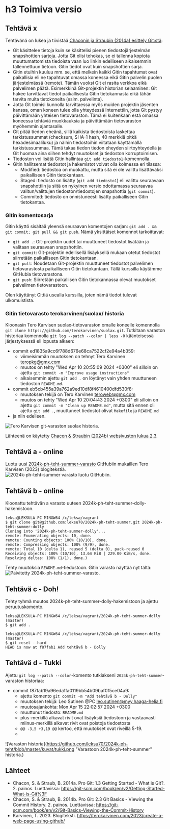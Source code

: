 # h3 Toimiva versio

## Tehtävä x
Tehtävänä on lukea ja tiivistää [Chaconin ja Straubin (2014a) esittely Git:stä](https://git-scm.com/book/en/v2/Getting-Started-What-is-Git%3F):
* Git käsittelee tietoja kuin se käsittelisi pienen tiedostojärjestelmän snapshottien sarjoja. Jotta Git olisi tehokas, se ei tallenna kopiota muuttumattomista tiedoista vaan luo linkin edelliseen aikaisemmin tallennettuun tietoon. Gitin tiedot ovat kuin snapshottien sarja.
* Gitin etuihin kuuluu mm. se, että melkein kaikki Gitin tapahtumat ovat paikallisia eli ne tapahtuvat omassa koneessa eikä Gitin palvelin puolen järjestelmässä (remote). Tämän vuoksi Git ei rasita verkkoa eikä palvelimen päätä. Esimerkkinä Git-projektin historian selaaminen: Git hakee tarvittavat tiedot paikallisesta Gitin tietokannasta eikä tähän tarvita muita tietokoneita (esim. palvelinta).
* Jotta Git toimisi kunnolla tarvittaessa myös muiden projektin jäsenten kanssa, oman koneen tulee olla yhteydessä Internettiin, jotta Git pystyy päivittämään yhteisen tietovaraston. Tämä ei kuitenkaan estä omassa koneessa tehtäviä muokkauksia ja päivittämään tietovaraston myöhemmin ajantasalle.
* Git pitää tiedon eheänä, sillä kaikista tiedostoista laskettaa tarkistussummat (checksum, SHA-1 hash, 40 merkkiä pitkä hexadesimaaliluku) ja näihin tiedostoihin viitataan käyttämällä tarkistussummaa. Tämä takaa tiedon tiedon eheyden siirtoyhteydellä ja Git huomaa aina siihen tehdyt muutokset ja tiedoston korruptoimisen.
* Tiedoston voi lisätä Gitin hallintaa `git add tiedosto1`-komennolla.
* Gitin hallitsemat tiedostot ja hakemistot voivat olla kolmessa eri tilassa:
  * Modified: tiedostoa on muokattu, mutta sitä ei ole valittu lisättäväksi paikalliseen Gitin tietokantaan.
  * Staged: tiedosto on lisätty (`git add tiedosto1`) eli valittu seuraavaan snapshottiin ja siitä on nykyinen versio odottamassa seuraavaa valitun/valittujen tiedoston/tiedostojen snapshottia (`git commit`).
  * Commited: tiedosto on onnistuneesti lisätty paikalliseen Gitin tietokantaa.

### Gitin komentosarja
Gitin käyttö sisältää yleensä seuraavan komentojen sarjan: `git add . && git commit; git pull && git push`. Nämä yksittäiset komennot tarkoittavat:
* `git add .`: Git-projektin uudet tai muuttuneet tiedostot lisätään ja valitaan seuraavaan snapshottiin.
* `git commit`: Git-projektin edellisellä lisäyksellä mukaan otetut tiedostot siirretään paikalliseen Gitin tietokantaan.
* `git pull`: Noudetaan Git-projektin muuttuneet tiedostot palvelimen tietovarastosta paikalliseen Gitin tietokantaan. Tällä kurssilla käytämme GitHubia tietovarastona.
* `git push`: Siirretään paikallisen Gitin tietokannassa olevat muutokset palvelimen tietovarastoon.

Olen käyttänyt Gittiä usealla kurssilla, joten nämä tiedot tulevat ulkomuistista.

### Gitin tietovarasto terokarvinen/suolax/ historia
Kloonasin Tero Karvisen suolax-tietovaraston omalle koneelle komennolla
`git clone https://github.com/terokarvinen/suolax.git`. Tutkitaan varaston historiaa komennolla `git log --patch --color | less -R` käänteisessä järjestyksessä eli lopusta alkaen:
* commit ed1835a9cc6f788d676e68ca7522cf2e94a4b359:
  * viimeisimmän muutoksen on tehnyt Tero Karvinen <teropkg@gmx.com>
  * muutos on tehty "Wed Apr 10 20:55:09 2024 +0300" eli silloin on ajettu `git commit -m "Improve usage instructions"`
  * aikaisemmin ajettu `git add .` on löytänyt vain yhden muuttuneen tiedoston `README.md`.
* commit eb5cb455a39a762a9ed10df8f4610400dfd530f8:
  * muutoksen tekijä on Tero Karvinen <teroweb@gmx.com>
  * muutos on tehty "Wed Apr 10 20:04:43 2024 +0300" eli silloin on ajettu `git commit -m "Clean up README.md"`, mutta sitä ennen oli ajettu `git add .`, muuttuneet tiedostot olivat `Makefile` ja `README.md`
* ja niin edelleen.

![Tero Karvisen git-varaston suolax historia.](https://github.com/leksu70/2024k-ph-teht/blob/master/kuvat/suolax.png "git log --patch ---color | less -R")

Lähteenä on käytetty [Chacon & Straubin (2024b) websivuston lukua 2.3](https://git-scm.com/book/en/v2/Git-Basics-Viewing-the-Commit-History).


## Tehtävä a - online
Luotu uusi [2024k-ph-teht-summer-varasto](https://github.com/leksu70/2024k-ph-teht-summer) GitHubiin mukaillen Tero Karvisen (2023) blogitekstiä.
![2024k-ph-teht-summer varasto luotu GitHubiin.](https://github.com/leksu70/2024k-ph-teht/blob/master/kuvat/summer.png "GitHubin varasto 2024k-ph-teht-summer")

## Tehtävä b - online
Kloonattu tehtävän a varasto uuteen 2024k-ph-teht-summer-dolly-hakemistoon.
```
leksa@LEKSULA-PC MINGW64 /c/leksa/vagrant
$ git clone git@github.com:leksu70/2024k-ph-teht-summer.git 2024k-ph-teht-summer-dolly
Cloning into '2024k-ph-teht-summer-dolly'...
remote: Enumerating objects: 10, done.
remote: Counting objects: 100% (10/10), done.
remote: Compressing objects: 100% (9/9), done.
remote: Total 10 (delta 1), reused 5 (delta 0), pack-reused 0
Receiving objects: 100% (10/10), 13.64 KiB | 229.00 KiB/s, done.
Resolving deltas: 100% (1/1), done.)
```
Tehty muutoksia `README.md`-tiedostoon. Gitin varasto näyttää nyt tältä:
![Päivitetty 2024k-ph-teht-summer-varasto](https://github.com/leksu70/2024k-ph-teht/blob/master/kuvat/dolly.png "GitHubin Dolly päivitetty varastoon 2024k-ph-teht-summer").

## Tehtävä c - Doh!
Tehty tyhmä muutos 2024k-ph-teht-summer-dolly-hakemistoon ja ajettu peruutuskomento.

```
leksa@LEKSULA-PC MINGW64 /c/leksa/vagrant/2024k-ph-teht-summer-dolly (master)
$ git add .

leksa@LEKSULA-PC MINGW64 /c/leksa/vagrant/2024k-ph-teht-summer-dolly (master)
$ git reset --hard
HEAD is now at f87fab1 Add tehtävä b - Dolly
```

## Tehtävä d - Tukki
Ajettu `git log --patch --color`-komento tutkiakseni `2024k-ph-teht-summer`-varaston historiaa:
* commit f87fab19a96eda1fa0119bb54b09baf0f5ce04a9:
  * ajettu komento `git commit -m "Add tehtävä b - Dolly"`
  * muutoksen tekijä: Leo Sutinen @PC <leo.sutinen@myy.haaga-helia.fi>
  * muutosajankohta: Mon Apr 15 22:02:57 2024 +0300
  * muuttunut tiedosto: `README.md`
  * plus-merkillä alkavat rivit ovat lisäyksiä tiedostoon ja vastaavasti miinus-merkillä alkavat rivit ovat poistoja tiedostosta
  * `@@ -3,5 +3,19 @@` kertoo, että muutokset ovat riveillä 5-19.
  * 
 

![Varaston historia](https://github.com/leksu70/2024k-ph-teht/blob/master/kuvat/tukki.png "Varastoon 2024k-ph-teht-summer" historia.)


## Lähteet
  * Chacon, S. & Straub, B. 2014a. Pro Git: 1.3 Getting Started - What is Git?. 2. painos. Luettavissa: https://git-scm.com/book/en/v2/Getting-Started-What-is-Git%3F
  * Chacon, S. & Straub, B. 2014b. Pro Git: 2.3 Git Basics - Viewing the Commit History. 2. painos. Luettavissa: https://git-scm.com/book/en/v2/Git-Basics-Viewing-the-Commit-History
  * Karvinen, T. 2023. Blogiteksti. https://terokarvinen.com/2023/create-a-web-page-using-github/
